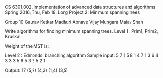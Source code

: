 CS 6301.002.  Implementation of advanced data structures and algorithms
Spring 2016;  Thu, Feb 18.
Long Project 2: Minimum spanning trees

Group 10
Gaurav Ketkar
Madhuri Abnave
Vijay Mungara
Malav Shah

Write algorithms for finding minimum spanning trees. 
Level 1 : Prim1, Prim2, Kruskal

Weight of the MST is: 

Level 2 : Edmonds' branching algorithm 
Sample input:
5 7
1 5 8
1 4 7
1 3 6
4 3 3
3 5 6
5 3 2
5 2 1

Output:
17
(5,2)
(4,3)
(1,4)
(3,5)
